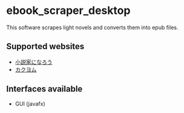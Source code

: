 # ebook_scraper_desktop
This software scrapes light novels and converts them into epub files.

## Supported websites
- [小説家になろう](https://syosetu.com/)
- [カクヨム](https://kakuyomu.jp/)

## Interfaces available
- GUI (javafx)
